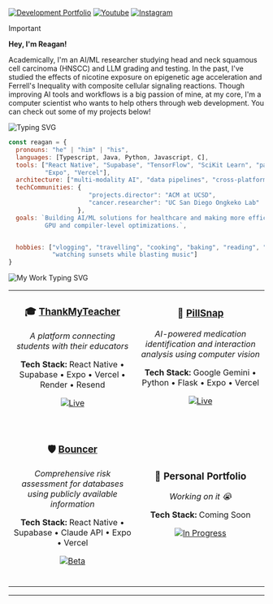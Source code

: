[![Development Portfolio](https://img.shields.io/badge/Portfolio-blue?style=for-the-badge&logo=github&logoColor=white)](https://github.com/Cheggin?tab=repositories)
[![Youtube](https://img.shields.io/badge/Youtube-red?style=for-the-badge&logo=youtube)](https://www.youtube.com/@ReaganHsu123)
[![Instagram](https://img.shields.io/badge/Instagram-E4405F?style=for-the-badge&logo=instagram&logoColor=white)](https://www.instagram.com/reagan._.hsu/)

> [!IMPORTANT]
> 
> **Hey, I'm Reagan!**
> 
> Academically, I'm an AI/ML researcher studying head and neck squamous cell carcinoma (HNSCC) and LLM grading and testing. In the past, I've studied the effects of nicotine exposure on epigenetic age acceleration and Ferrell's Inequality with composite cellular signaling reactions. Though improving AI tools and workflows is a big passion of mine, at my core, I'm a computer scientist who wants to help others through web development. You can check out some of my projects below! 

<img src="https://readme-typing-svg.herokuapp.com/?font=Fira+Code&size=30&duration=4000&pause=2000&color=FFFFFF&width=500&height=80&lines=About+Me" alt="Typing SVG" />

```javascript
const reagan = {
  pronouns: "he" | "him" | "his",
  languages: [Typescript, Java, Python, Javascript, C],
  tools: ["React Native", "Supabase", "TensorFlow", "SciKit Learn", "pandas", "Docker", "Render", "Flask",
          "Expo", "Vercel"],
  architecture: ["multi-modality AI", "data pipelines", "cross-platform apps"],
  techCommunities: {
                      "projects.director": "ACM at UCSD",
                      "cancer.researcher": "UC San Diego Ongkeko Lab"
                   },
  goals: `Building AI/ML solutions for healthcare and making more efficient models using
          GPU and compiler-level optimizations.`,


  hobbies: ["vlogging", "travelling", "cooking", "baking", "reading", "gym", "volleyball",
            "watching sunsets while blasting music"]
}
```

<img src="https://readme-typing-svg.herokuapp.com/?font=Fira+Code&size=30&duration=4000&pause=2000&color=FFFFFF&width=500&height=80&lines=My+Work%3A+More+to+Come!" alt="My Work Typing SVG" />

<div align="center">
<table>
<tr>
<td width="50%" align="center">

### 🎓 **[ThankMyTeacher](https://ThankMyTeacher.net)**
*A platform connecting students with their educators*

**Tech Stack:** React Native • Supabase • Expo • Vercel • Render • Resend

[![Live](https://img.shields.io/badge/🌐_Live-28a745?style=flat-square)](https://ThankMyTeacher.net)

<br>

</td>
<td width="50%" align="center">

### 💊 **[PillSnap](https://pillsnap.tech)**
*AI-powered medication identification and interaction analysis using computer vision*

**Tech Stack:** Google Gemini • Python • Flask • Expo • Vercel

[![Live](https://img.shields.io/badge/🌐_Live-28a745?style=flat-square)](https://pillsnap.tech)

<br>

</td>
</tr>
<tr>
<td width="50%" align="center">

### 🛡️ **[Bouncer](https://Bouncer-app.com)**
*Comprehensive risk assessment for databases using publicly available information*

**Tech Stack:** React Native • Supabase • Claude API • Expo • Vercel

[![Beta](https://img.shields.io/badge/🔒_Private_Beta-ffc107?style=flat-square)](https://Bouncer-app.com)

<br>

</td>
<td width="50%" align="center">

### 🚀 **Personal Portfolio**
*Working on it 😭*

**Tech Stack:** Coming Soon

[![In Progress](https://img.shields.io/badge/🚧_In_Progress-17a2b8?style=flat-square)]()

<br>

</td>
</tr>
</table>
</div>

---
